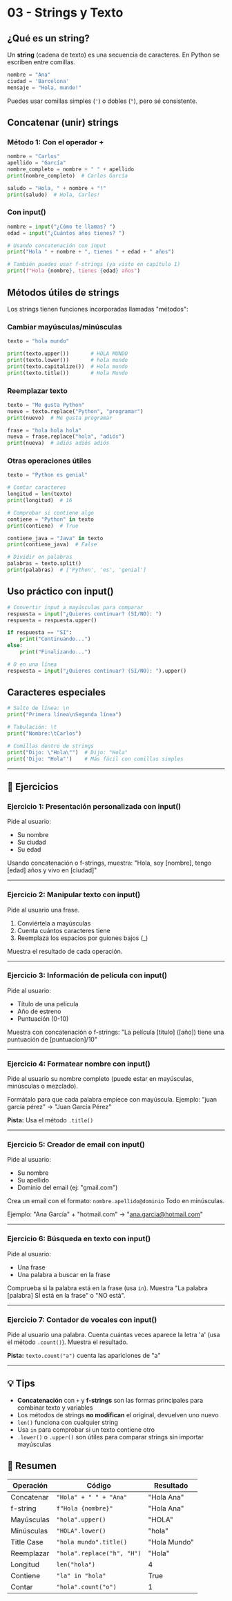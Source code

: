 # 03 - Strings y Texto

## ¿Qué es un string?

Un **string** (cadena de texto) es una secuencia de caracteres. En Python se escriben entre comillas.

```python
nombre = "Ana"
ciudad = 'Barcelona'
mensaje = "Hola, mundo!"
```

Puedes usar comillas simples (`'`) o dobles (`"`), pero sé consistente.

## Concatenar (unir) strings

### Método 1: Con el operador +

```python
nombre = "Carlos"
apellido = "García"
nombre_completo = nombre + " " + apellido
print(nombre_completo)  # Carlos García

saludo = "Hola, " + nombre + "!"
print(saludo)  # Hola, Carlos!
```

### Con input()

```python
nombre = input("¿Cómo te llamas? ")
edad = input("¿Cuántos años tienes? ")

# Usando concatenación con input
print("Hola " + nombre + ", tienes " + edad + " años")

# También puedes usar f-strings (ya visto en capítulo 1)
print(f"Hola {nombre}, tienes {edad} años")
```

## Métodos útiles de strings

Los strings tienen funciones incorporadas llamadas "métodos":

### Cambiar mayúsculas/minúsculas

```python
texto = "hola mundo"

print(texto.upper())       # HOLA MUNDO
print(texto.lower())       # hola mundo
print(texto.capitalize())  # Hola mundo
print(texto.title())       # Hola Mundo
```

### Reemplazar texto

```python
texto = "Me gusta Python"
nuevo = texto.replace("Python", "programar")
print(nuevo)  # Me gusta programar

frase = "hola hola hola"
nueva = frase.replace("hola", "adiós")
print(nueva)  # adiós adiós adiós
```

### Otras operaciones útiles

```python
texto = "Python es genial"

# Contar caracteres
longitud = len(texto)
print(longitud)  # 16

# Comprobar si contiene algo
contiene = "Python" in texto
print(contiene)  # True

contiene_java = "Java" in texto
print(contiene_java)  # False

# Dividir en palabras
palabras = texto.split()
print(palabras)  # ['Python', 'es', 'genial']
```

## Uso práctico con input()

```python
# Convertir input a mayúsculas para comparar
respuesta = input("¿Quieres continuar? (SI/NO): ")
respuesta = respuesta.upper()

if respuesta == "SI":
    print("Continuando...")
else:
    print("Finalizando...")

# O en una línea
respuesta = input("¿Quieres continuar? (SI/NO): ").upper()
```

## Caracteres especiales

```python
# Salto de línea: \n
print("Primera línea\nSegunda línea")

# Tabulación: \t
print("Nombre:\tCarlos")

# Comillas dentro de strings
print("Dijo: \"Hola\"")  # Dijo: "Hola"
print('Dijo: "Hola"')    # Más fácil con comillas simples
```

---

## 📝 Ejercicios

### Ejercicio 1: Presentación personalizada con input()

Pide al usuario:
- Su nombre
- Su ciudad
- Su edad

Usando concatenación o f-strings, muestra:
"Hola, soy [nombre], tengo [edad] años y vivo en [ciudad]"

---

### Ejercicio 2: Manipular texto con input()

Pide al usuario una frase.
1. Conviértela a mayúsculas
2. Cuenta cuántos caracteres tiene
3. Reemplaza los espacios por guiones bajos (_)

Muestra el resultado de cada operación.

---

### Ejercicio 3: Información de película con input()

Pide al usuario:
- Título de una película
- Año de estreno
- Puntuación (0-10)

Muestra con concatenación o f-strings:
"La película [titulo] ([año]) tiene una puntuación de [puntuacion]/10"

---

### Ejercicio 4: Formatear nombre con input()

Pide al usuario su nombre completo (puede estar en mayúsculas, minúsculas o mezclado).

Formátalo para que cada palabra empiece con mayúscula.
Ejemplo: "juan garcía pérez" → "Juan García Pérez"

**Pista:** Usa el método `.title()`

---

### Ejercicio 5: Creador de email con input()

Pide al usuario:
- Su nombre
- Su apellido
- Dominio del email (ej: "gmail.com")

Crea un email con el formato: `nombre.apellido@dominio`
Todo en minúsculas.

Ejemplo: "Ana García" + "hotmail.com" → "ana.garcia@hotmail.com"

---

### Ejercicio 6: Búsqueda en texto con input()

Pide al usuario:
- Una frase
- Una palabra a buscar en la frase

Comprueba si la palabra está en la frase (usa `in`).
Muestra "La palabra [palabra] SÍ está en la frase" o "NO está".

---

### Ejercicio 7: Contador de vocales con input()

Pide al usuario una palabra.
Cuenta cuántas veces aparece la letra 'a' (usa el método `.count()`).
Muestra el resultado.

**Pista:** `texto.count("a")` cuenta las apariciones de "a"

---

## 💡 Tips

- **Concatenación** con `+` y **f-strings** son las formas principales para combinar texto y variables
- Los métodos de strings **no modifican** el original, devuelven uno nuevo
- `len()` funciona con cualquier string
- Usa `in` para comprobar si un texto contiene otro
- `.lower()` o `.upper()` son útiles para comparar strings sin importar mayúsculas

## 🎯 Resumen

| Operación | Código | Resultado |
|-----------|--------|-----------|
| Concatenar | `"Hola" + " " + "Ana"` | "Hola Ana" |
| f-string | `f"Hola {nombre}"` | "Hola Ana" |
| Mayúsculas | `"hola".upper()` | "HOLA" |
| Minúsculas | `"HOLA".lower()` | "hola" |
| Title Case | `"hola mundo".title()` | "Hola Mundo" |
| Reemplazar | `"hola".replace("h", "H")` | "Hola" |
| Longitud | `len("hola")` | 4 |
| Contiene | `"la" in "hola"` | True |
| Contar | `"hola".count("o")` | 1 |
